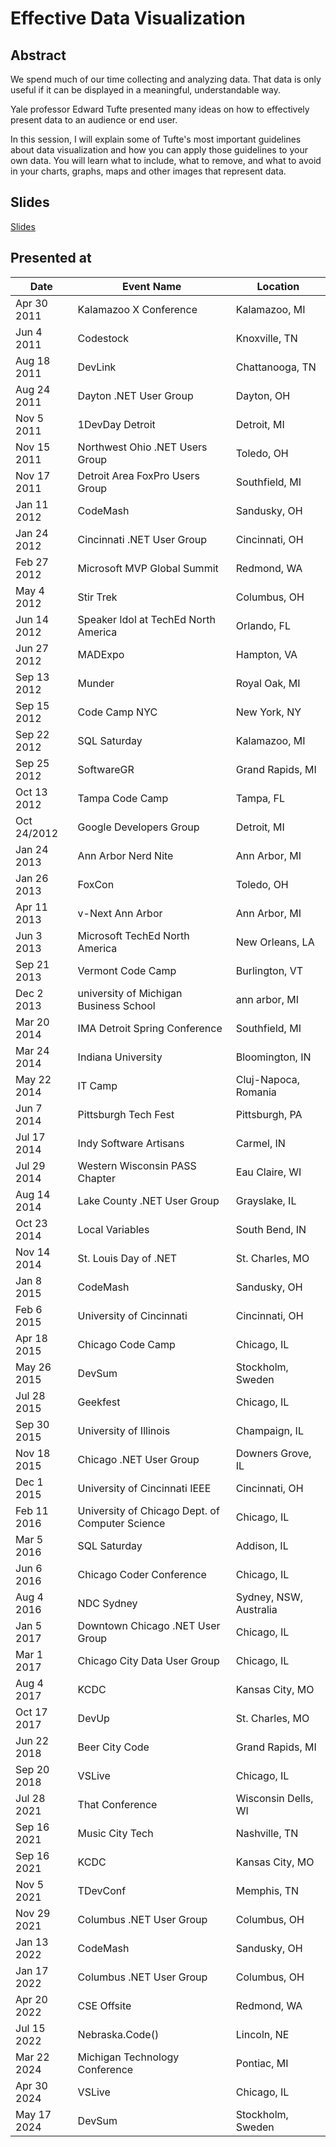 # Effective Data Visualization

## Abstract

We spend much of our time collecting and analyzing data. That data is only useful if it can be displayed in a meaningful, understandable way.

Yale professor Edward Tufte presented many ideas on how to effectively present data to an audience or end user.

In this session, I will explain some of Tufte's most important guidelines about data visualization and how you can apply those guidelines to your own data. You will learn what to include, what to remove, and what to avoid in your charts, graphs, maps and other images that represent data.

## Slides

[Slides](https://1drv.ms/p/s!AsEkrMBA7Ehw1a9zIcIHbYbqXTB2zQ?e=QlqbdB)

## Presented at

| Date | Event Name | Location |
| -----|----------- | -------- |
| Apr 30 2011 | Kalamazoo X Conference                          | Kalamazoo, MI          |
| Jun 4 2011  | Codestock                                       | Knoxville, TN          |
| Aug 18 2011 | DevLink                                         | Chattanooga, TN        |
| Aug 24 2011 | Dayton .NET User Group                          | Dayton, OH             |
| Nov 5 2011  | 1DevDay Detroit                                 | Detroit, MI            |
| Nov 15 2011 | Northwest Ohio .NET Users Group                 | Toledo, OH             |
| Nov 17 2011 | Detroit Area FoxPro Users Group                 | Southfield, MI         |
| Jan 11 2012 | CodeMash                                        | Sandusky, OH           |
| Jan 24 2012 | Cincinnati .NET User Group                      | Cincinnati, OH         |
| Feb 27 2012 | Microsoft MVP Global Summit                     | Redmond, WA            |
| May 4 2012  | Stir Trek                                       | Columbus, OH           |
| Jun 14 2012 | Speaker Idol at TechEd North America            | Orlando, FL            |
| Jun 27 2012 | MADExpo                                         | Hampton, VA            |
| Sep 13 2012 | Munder                                          | Royal Oak, MI          |
| Sep 15 2012 | Code Camp NYC                                   | New York, NY           |
| Sep 22 2012 | SQL Saturday                                    | Kalamazoo, MI          |
| Sep 25 2012 | SoftwareGR                                      | Grand Rapids, MI       |
| Oct 13 2012 | Tampa Code Camp                                 | Tampa, FL              |
| Oct 24/2012 | Google Developers Group                         | Detroit, MI            |
| Jan 24 2013 | Ann Arbor Nerd Nite                             | Ann Arbor, MI          |
| Jan 26 2013 | FoxCon                                          | Toledo, OH             |
| Apr 11 2013 | v-Next Ann Arbor                                | Ann Arbor, MI          |
| Jun 3 2013  | Microsoft TechEd North America                  | New Orleans, LA        |
|Sep 21 2013  | Vermont Code Camp                               | Burlington, VT         |
| Dec 2 2013  | university of Michigan Business School          | ann arbor, MI          |
| Mar 20 2014 | IMA Detroit Spring Conference                   | Southfield, MI         |
| Mar 24 2014 | Indiana University                              | Bloomington, IN        |
| May 22 2014 | IT Camp                                         | Cluj-Napoca, Romania   |
| Jun 7 2014  | Pittsburgh Tech Fest                            | Pittsburgh, PA         |
| Jul 17 2014 | Indy Software Artisans                          | Carmel, IN             |
| Jul 29 2014 | Western Wisconsin PASS Chapter                  | Eau Claire, WI         |
| Aug 14 2014 | Lake County .NET User Group                     | Grayslake, IL          |
| Oct 23 2014 | Local Variables                                 | South Bend, IN         |
| Nov 14 2014 | St. Louis Day of .NET                           | St. Charles, MO        |
| Jan 8 2015  | CodeMash                                        | Sandusky, OH           |
| Feb 6 2015  | University of Cincinnati                        | Cincinnati, OH         |
| Apr 18 2015 | Chicago Code Camp                               | Chicago, IL            |
| May 26 2015 | DevSum                                         | Stockholm, Sweden      |
| Jul 28 2015 | Geekfest                                        | Chicago, IL            |
| Sep 30 2015 | University of Illinois                          | Champaign, IL          |
| Nov 18 2015 | Chicago .NET User Group                         | Downers Grove, IL      |
| Dec 1 2015  | University of Cincinnati IEEE                   | Cincinnati, OH         |
| Feb 11 2016 | University of Chicago Dept. of Computer Science | Chicago, IL            |
| Mar 5 2016  | SQL Saturday                                    | Addison, IL            |
| Jun 6 2016  | Chicago Coder Conference                        | Chicago, IL            |
| Aug 4 2016  | NDC Sydney                                      | Sydney, NSW, Australia |
| Jan 5 2017  | Downtown Chicago .NET User Group                | Chicago, IL            |
| Mar 1 2017  | Chicago City Data User Group                    | Chicago, IL            |
| Aug 4 2017  | KCDC                                            | Kansas City, MO        |
| Oct 17 2017 | DevUp                                           | St. Charles, MO        |
| Jun 22 2018 | Beer City Code                                  | Grand Rapids, MI       |
| Sep 20 2018 | VSLive                                          | Chicago, IL            |
| Jul 28 2021 | That Conference                                 | Wisconsin Dells, WI     |
| Sep 16 2021 | Music City Tech                                 | Nashville, TN           |
| Sep 16 2021 | KCDC                                            | Kansas City, MO         |
| Nov 5 2021  | TDevConf                                        | Memphis, TN             |
| Nov 29 2021 | Columbus .NET User Group                        | Columbus, OH            |
| Jan 13 2022 | CodeMash                                        | Sandusky, OH            |
| Jan 17 2022 | Columbus .NET User Group                        | Columbus, OH            |
| Apr 20 2022 | CSE Offsite                                     | Redmond, WA             |
| Jul 15 2022 | Nebraska.Code()                                 | Lincoln, NE             |
| Mar 22 2024 | Michigan Technology Conference                  | Pontiac, MI             |
| Apr 30 2024 | VSLive                                          | Chicago, IL             |
| May 17 2024 | DevSum                                          | Stockholm, Sweden       |
